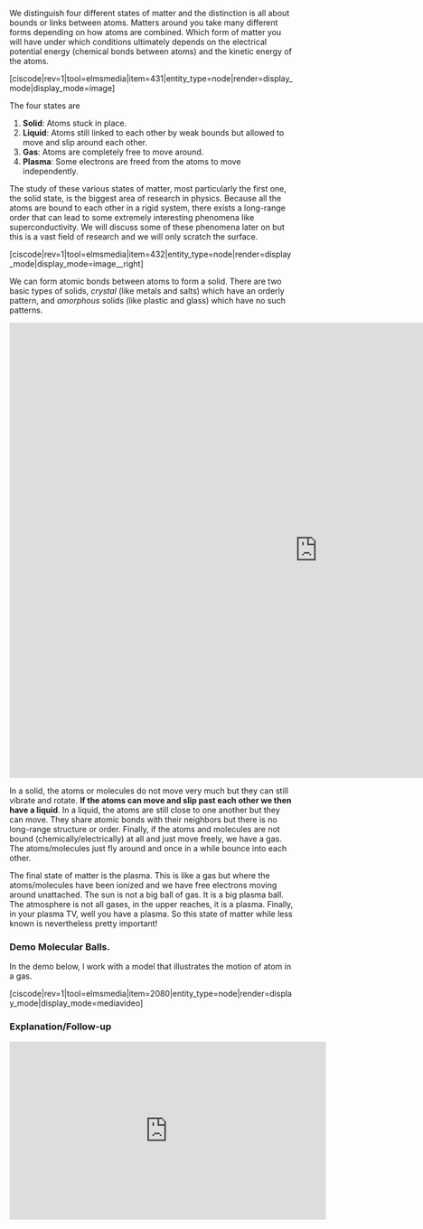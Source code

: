 We distinguish four different states of matter and the distinction is all about bounds or links between atoms. Matters around you take many different forms depending on how atoms are combined. Which form of matter you will have under which conditions ultimately depends on the electrical potential energy (chemical bonds between atoms) and the kinetic energy of the atoms.

[ciscode|rev=1|tool=elmsmedia|item=431|entity_type=node|render=display_mode|display_mode=image]

  
The four states are

1. **Solid**: Atoms stuck in place.
2. **Liquid**: Atoms still linked to each other by weak bounds but allowed to move and slip around each other.
3. **Gas**: Atoms are completely free to move around.
4. **Plasma**: Some electrons are freed from the atoms to move independently.

The study of these various states of matter, most particularly the first one, the solid state, is the biggest area of research in physics. Because all the atoms are bound to each other in a rigid system, there exists a long-range order that can lead to some extremely interesting phenomena like superconductivity. We will discuss some of these phenomena later on but this is a vast field of research and we will only scratch the surface.

[ciscode|rev=1|tool=elmsmedia|item=432|entity_type=node|render=display_mode|display_mode=image__right] 

We can form atomic bonds between atoms to form a solid. There are two basic types of solids, _crystal_ (like metals and salts) which have an orderly pattern, and _amorphous_ solids (like plastic and glass) which have no such patterns.

<iframe src="https://h5p.org/h5p/embed/79250" width="1090" height="806" frameborder="0" allowfullscreen="allowfullscreen"></iframe><script src="https://h5p.org/sites/all/modules/h5p/library/js/h5p-resizer.js" charset="UTF-8"></script>


In a solid, the atoms or molecules do not move very much but they can still vibrate and rotate. **If the atoms can move and slip past each other we then have a liquid**. In a liquid, the atoms are still close to one another but they can move. They share atomic bonds with their neighbors but there is no long-range structure or order. Finally, if the atoms and molecules are not bound (chemically/electrically) at all and just move freely, we have a gas. The atoms/molecules just fly around and once in a while bounce into each other.  
  
The final state of matter is the plasma. This is like a gas but where the atoms/molecules have been ionized and we have free electrons moving around unattached. The sun is not a big ball of gas. It is a big plasma ball. The atmosphere is not all gases, in the upper reaches, it is a plasma. Finally, in your plasma TV, well you have a plasma. So this state of matter while less known is nevertheless pretty important!

### Demo Molecular Balls.

In the demo below, I work with a model that illustrates the motion of atom in a gas.

[ciscode|rev=1|tool=elmsmedia|item=2080|entity_type=node|render=display_mode|display_mode=mediavideo]

### Explanation/Follow-up

<iframe allowfullscreen="" frameborder="0" height="315" src="https://youtu.be/Wvu0P5ecHMU" width="560"></iframe>